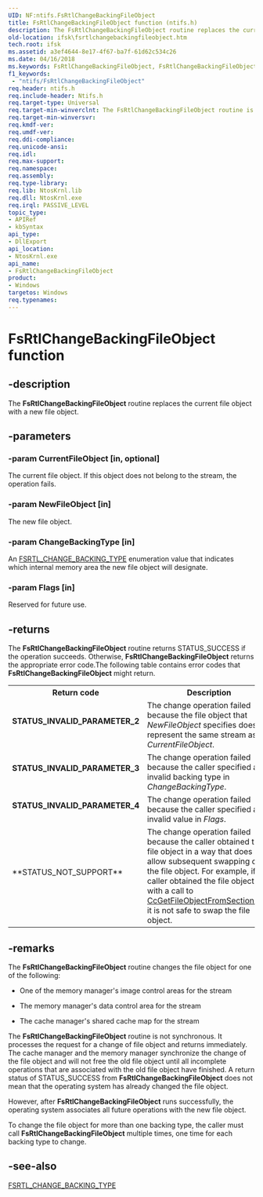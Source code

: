 ```yaml
---
UID: NF:ntifs.FsRtlChangeBackingFileObject
title: FsRtlChangeBackingFileObject function (ntifs.h)
description: The FsRtlChangeBackingFileObject routine replaces the current file object with a new file object.
old-location: ifsk\fsrtlchangebackingfileobject.htm
tech.root: ifsk
ms.assetid: a3ef4644-8e17-4f67-ba7f-61d62c534c26
ms.date: 04/16/2018
ms.keywords: FsRtlChangeBackingFileObject, FsRtlChangeBackingFileObject routine [Installable File System Drivers], fsrtlref_4dd83ba3-8d9b-4c5b-a4ea-d7a0ceaaa9f2.xml, ifsk.fsrtlchangebackingfileobject, ntifs/FsRtlChangeBackingFileObject
f1_keywords:
 - "ntifs/FsRtlChangeBackingFileObject"
req.header: ntifs.h
req.include-header: Ntifs.h
req.target-type: Universal
req.target-min-winverclnt: The FsRtlChangeBackingFileObject routine is available starting with Windows Vista.
req.target-min-winversvr: 
req.kmdf-ver: 
req.umdf-ver: 
req.ddi-compliance: 
req.unicode-ansi: 
req.idl: 
req.max-support: 
req.namespace: 
req.assembly: 
req.type-library: 
req.lib: NtosKrnl.lib
req.dll: NtosKrnl.exe
req.irql: PASSIVE_LEVEL
topic_type:
- APIRef
- kbSyntax
api_type:
- DllExport
api_location:
- NtosKrnl.exe
api_name:
- FsRtlChangeBackingFileObject
product:
- Windows
targetos: Windows
req.typenames: 
---
```


# FsRtlChangeBackingFileObject function

## -description

The **FsRtlChangeBackingFileObject** routine replaces the current file object with a new file object.

## -parameters

### -param CurrentFileObject [in, optional]

The current file object. If this object does not belong to the stream, the operation fails.

### -param NewFileObject [in]

The new file object.

### -param ChangeBackingType [in]

An [FSRTL_CHANGE_BACKING_TYPE](ne-ntifs-_fsrtl_change_backing_type.md) enumeration value that indicates which internal memory area the new file object will designate.

### -param Flags [in]

Reserved for future use.

## -returns

The **FsRtlChangeBackingFileObject** routine returns STATUS_SUCCESS if the operation succeeds. Otherwise, **FsRtlChangeBackingFileObject** returns the appropriate error code.The following table contains error codes that **FsRtlChangeBackingFileObject** might return.

<table>
<tr>
<th>Return code</th>
<th>Description</th>
</tr>
<tr>
<td width="40%">
<dl>
<dt><b>STATUS_INVALID_PARAMETER_2</b></dt>
</dl>
</td>
<td width="60%">
The change operation failed because the file object that <i>NewFileObject</i> specifies does not represent the same stream as <i>CurrentFileObject</i>.  

</td>
</tr>
<tr>
<td width="40%">
<dl>
<dt><b>STATUS_INVALID_PARAMETER_3</b></dt>
</dl>
</td>
<td width="60%">
The change operation failed because the caller specified an invalid backing type in <i>ChangeBackingType</i>.

</td>
</tr>
<tr>
<td width="40%">
<dl>
<dt><b>STATUS_INVALID_PARAMETER_4</b></dt>
</dl>
</td>
<td width="60%">
The change operation failed because the caller specified an invalid value in <i>Flags</i>.

</td>
</tr>
<tr>
<td width="40%">
<dl>
<dt>**STATUS_NOT_SUPPORT**</dt>
</dl>
</td>
<td width="60%">
The change operation failed because the caller obtained the file object in a way that does not allow subsequent swapping of the file object. For example, if the caller obtained the file object with a call to <a href="https://msdn.microsoft.com/library/windows/hardware/ff539104">CcGetFileObjectFromSectionPtrs</a>, it is not safe to swap the file object.

</td>
</tr>
</table>

## -remarks

The **FsRtlChangeBackingFileObject** routine changes the file object for one of the following:

- One of the memory manager's image control areas for the stream

- The memory manager's data control area for the stream

- The cache manager's shared cache map for the stream

The **FsRtlChangeBackingFileObject** routine is not synchronous. It processes the request for a change of file object and returns immediately. The cache manager and the memory manager synchronize the change of the file object and will not free the old file object until all incomplete operations that are associated with the old file object have finished. A return status of STATUS_SUCCESS from **FsRtlChangeBackingFileObject** does not mean that the operating system has already changed the file object.

However, after **FsRtlChangeBackingFileObject** runs successfully, the operating system associates all future operations with the new file object.

To change the file object for more than one backing type, the caller must call **FsRtlChangeBackingFileObject** multiple times, one time for each backing type to change.

## -see-also

[FSRTL_CHANGE_BACKING_TYPE](ne-ntifs-_fsrtl_change_backing_type.md)
